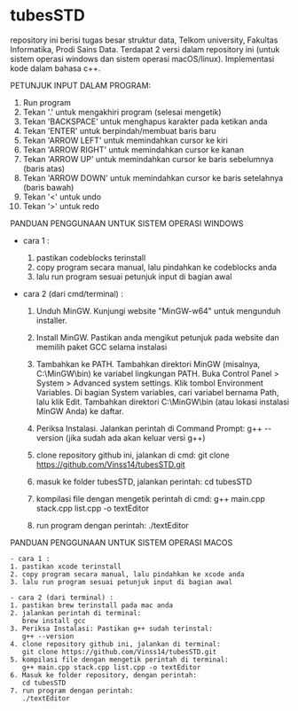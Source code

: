 # tubesSTD
repository ini berisi tugas besar struktur data, Telkom university, Fakultas Informatika, Prodi Sains Data. Terdapat 2 versi dalam repository ini (untuk sistem operasi windows dan sistem operasi macOS/linux). Implementasi kode dalam bahasa c++.

PETUNJUK INPUT DALAM PROGRAM:
1. Run program
2. Tekan '.' untuk mengakhiri program (selesai mengetik)
3. Tekan 'BACKSPACE' untuk menghapus karakter pada ketikan anda
4. Tekan 'ENTER' untuk berpindah/membuat baris baru
5. Tekan 'ARROW LEFT' untuk memindahkan cursor ke kiri
6. Tekan 'ARROW RIGHT' untuk memindahkan cursor ke kanan
7. Tekan 'ARROW UP' untuk memindahkan cursor ke baris sebelumnya (baris atas)
8. Tekan 'ARROW DOWN' untuk memindahkan cursor ke baris setelahnya (baris bawah)
9. Tekan '<' untuk undo
10. Tekan '>' untuk redo

PANDUAN PENGGUNAAN UNTUK SISTEM OPERASI WINDOWS
   - cara 1 :
     1. pastikan codeblocks terinstall
     2. copy program secara manual, lalu pindahkan ke codeblocks anda
     3. lalu run program sesuai petunjuk input di bagian awal
    
   - cara 2 (dari cmd/terminal) :
     1. Unduh MinGW.
        Kunjungi website "MinGW-w64" untuk mengunduh installer.
        
     2. Install MinGW.
        Pastikan anda mengikut petunjuk pada website dan memilih paket GCC selama instalasi
        
     3. Tambahkan ke PATH. Tambahkan direktori MinGW (misalnya, C:\MinGW\bin) ke variabel lingkungan PATH.
        Buka Control Panel > System > Advanced system settings.
        Klik tombol Environment Variables.
        Di bagian System variables, cari variabel bernama Path, lalu klik Edit.
        Tambahkan direktori C:\MinGW\bin (atau lokasi instalasi MinGW Anda) ke daftar.
        
     4. Periksa Instalasi. Jalankan perintah di Command Prompt:
        g++ --version (jika sudah ada akan keluar versi g++)
        
     5. clone repository github ini, jalankan di cmd:
        git clone https://github.com/Vinss14/tubesSTD.git
        
     6. masuk ke folder tubesSTD, jalankan perintah:
        cd tubesSTD

     7. kompilasi file dengan mengetik perintah di cmd:
        g++ main.cpp stack.cpp list.cpp -o textEditor

     8. run program dengan perintah:
        ./textEditor
        
PANDUAN PENGGUNAAN UNTUK SISTEM OPERASI MACOS

    - cara 1 :
    1. pastikan xcode terinstall
    2. copy program secara manual, lalu pindahkan ke xcode anda
    3. lalu run program sesuai petunjuk input di bagian awal
    
    - cara 2 (dari terminal) :
    1. pastikan brew terinstall pada mac anda
    2. jalankan perintah di terminal:
       brew install gcc
    3. Periksa Instalasi: Pastikan g++ sudah terinstal:
       g++ --version
    4. clone repository github ini, jalankan di terminal:
       git clone https://github.com/Vinss14/tubesSTD.git
    5. kompilasi file dengan mengetik perintah di terminal:
       g++ main.cpp stack.cpp list.cpp -o textEditor
    6. Masuk ke folder repository, dengan perintah:
       cd tubesSTD
    7. run program dengan perintah:
       ./textEditor
        
     

  
   
   
    
   
